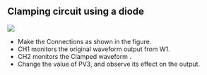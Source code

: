 Clamping circuit using a diode
---

![](file:///android_asset/DOC_HTML/apps/images/schematics/diode_clamping.svg@100%|auto)

* Make the Connections as shown in the figure.
* CH1 monitors the original waveform output from W1.
* CH2 monitors the Clamped waveform .
* Change the value of PV3, and observe its effect on the output.